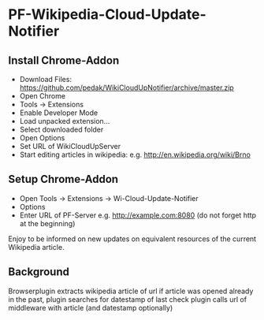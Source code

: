 PF-Wikipedia-Cloud-Update-Notifier
===================================

Install Chrome-Addon
--------
- Download Files: https://github.com/pedak/WikiCloudUpNotifier/archive/master.zip
- Open Chrome
- Tools -> Extensions
- Enable Developer Mode
- Load unpacked extension...
- Select downloaded folder
- Open Options
- Set URL of WikiCloudUpServer
- Start editing articles in wikipedia: e.g. http://en.wikipedia.org/wiki/Brno


Setup Chrome-Addon
--------
- Open Tools -> Extensions -> Wi-Cloud-Update-Notifier
- Options
- Enter URL of PF-Server e.g. http://example.com:8080 (do not forget http at the beginning)


Enjoy to be informed on new updates on equivalent resources of the current Wikipedia article.

Background
----------
Browserplugin extracts wikipedia article of url
if article was opened already in the past, plugin searches for datestamp of last check
plugin calls url of middleware with article (and datestamp optionally)

